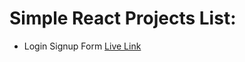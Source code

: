 # Simple React Projects List:

- Login Signup Form [Live Link](https://beamish-bubblegum-8cdc64.netlify.app/)
